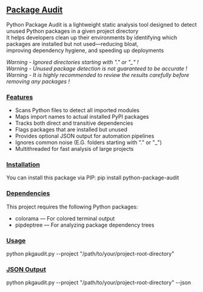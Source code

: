 ## <ins> Package Audit </ins>

Python Package Audit is a lightweight static analysis tool designed to detect unused Python packages in a given project directory <br>
It helps developers clean up their environments by identifying which packages are installed but not used—reducing bloat, <br>
improving dependency hygiene, and speeding up deployments <br>

*Warning - Ignored directories starting with "." or "_" !* <br>
*Warning - Unused package detection is not guaranteed to be accurate !* <br>
*Warning -  It is highly recommended to review the results carefully before removing any packages !* <br>

### <ins> Features </ins>

- Scans Python files to detect all imported modules
- Maps import names to actual installed PyPI packages
- Tracks both direct and transitive dependencies
- Flags packages that are installed but unused
- Provides optional JSON output for automation pipelines
- Ignores common noise (E.G. folders starting with "." or "_")
- Multithreaded for fast analysis of large projects

### <ins> Installation </ins>

You can install this package via PIP: pip install python-package-audit <br>

### <ins> Dependencies </ins>

This project requires the following Python packages:
- colorama — For colored terminal output
- pipdeptree — For analyzing package dependency trees

### <ins> Usage </ins>

python pkgaudit.py --project "/path/to/your/project-root-directory" <br>

### <ins> JSON Output </ins>

python pkgaudit.py --project "/path/to/your/project-root-directory" --json <br>
